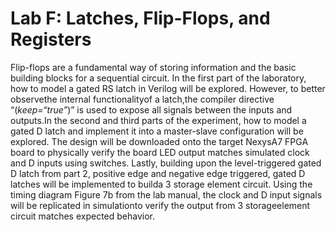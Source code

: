 # Lab F: Latches, Flip-Flops, and Registers
Flip-flops are a fundamental way of storing information and the basic building blocks for a sequential circuit. In the first part of the laboratory, how to model a gated RS latch in Verilog will be explored. However, to better observethe internal functionalityof a latch,the compiler directive “(*keep=“true”*)” is used to expose all signals between the inputs and outputs.In the second and third parts of the experiment, how to model a gated D latch and implement it into a master-slave configuration will be explored. The design will be downloaded onto the target NexysA7 FPGA board to physically verify the board LED output matches simulated clock and D inputs using switches. Lastly, building upon the level-triggered gated D latch from part 2, positive edge and negative edge triggered, gated D latches will be implemented to builda 3 storage element circuit. Using the timing diagram Figure 7b from the lab manual, the clock and D input signals will be replicated in simulationto verify the output from 3 storageelement circuit matches expected behavior.
